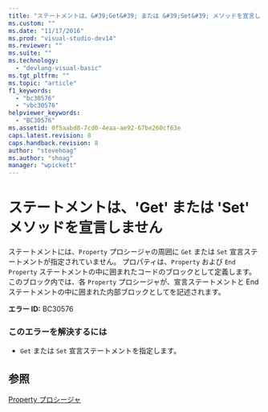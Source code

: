 ```yaml
---
title: "ステートメントは、&#39;Get&#39; または &#39;Set&#39; メソッドを宣言しません | Microsoft Docs"
ms.custom: ""
ms.date: "11/17/2016"
ms.prod: "visual-studio-dev14"
ms.reviewer: ""
ms.suite: ""
ms.technology: 
  - "devlang-visual-basic"
ms.tgt_pltfrm: ""
ms.topic: "article"
f1_keywords: 
  - "bc30576"
  - "vbc30576"
helpviewer_keywords: 
  - "BC30576"
ms.assetid: 0f5aabd8-7cd0-4eaa-ae92-67be260cf63e
caps.latest.revision: 8
caps.handback.revision: 8
author: "stevehoag"
ms.author: "shoag"
manager: "wpickett"
---
```

# ステートメントは、&#39;Get&#39; または &#39;Set&#39; メソッドを宣言しません
ステートメントには、`Property` プロシージャの周囲に `Get` または `Set` 宣言ステートメントが指定されていません。 プロパティは、`Property` および `End Property` ステートメントの中に囲まれたコードのブロックとして定義します。 このブロック内では、各 `Property` プロシージャが、宣言ステートメントと End ステートメントの中に囲まれた内部ブロックとしてを記述されます。  
  
 **エラー ID:** BC30576  
  
### このエラーを解決するには  
  
-   `Get` または `Set` 宣言ステートメントを指定します。  
  
## 参照  
 [Property プロシージャ](../Topic/Property%20Procedures%20\(Visual%20Basic\).md)